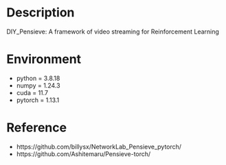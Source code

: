 # Description

DIY_Pensieve: A framework of video streaming for Reinforcement Learning

# Environment

<ul>
<li>python = 3.8.18</li>
<li>numpy = 1.24.3</li>
<li>cuda = 11.7</li>
<li>pytorch = 1.13.1</li>
</ul>

# Reference

<ul>
<li>https://github.com/billysx/NetworkLab_Pensieve_pytorch/</li>
<li>https://github.com/Ashitemaru/Pensieve-torch/</li>
</ul>
